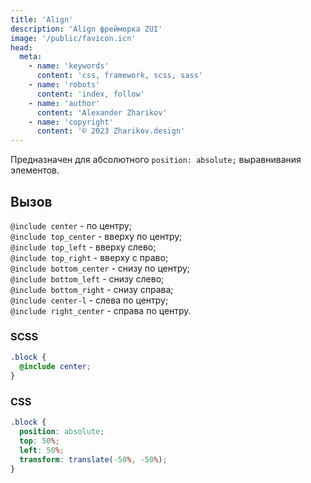 ```yaml
---
title: 'Align'
description: 'Align фрейморка ZUI'
image: '/public/favicon.icn'
head:
  meta:
    - name: 'keywords'
      content: 'css, framework, scss, sass'
    - name: 'robots'
      content: 'index, follow'
    - name: 'author'
      content: 'Alexander Zharikov'
    - name: 'copyright'
      content: '© 2023 Zharikov.design'
---
```


Предназначен для абсолютного `position: absolute;` выравнивания элементов.
## Вызов
`@include center` - по центру;  
`@include top_center` - вверху по центру;  
`@include top_left` - вверху слево;  
`@include top_right` - вверху с право;  
`@include bottom_center` - снизу по центру;  
`@include bottom_left` - снизу слево;  
`@include bottom_right` - снизу справа;  
`@include center-l` - слева по центру;  
`@include right_center` - справа по центру.
### SCSS
```scss
.block {
  @include center;
}
```
### CSS
```css
.block {
  position: absolute;
  top: 50%;
  left: 50%;
  transform: translate(-50%, -50%);
}
```